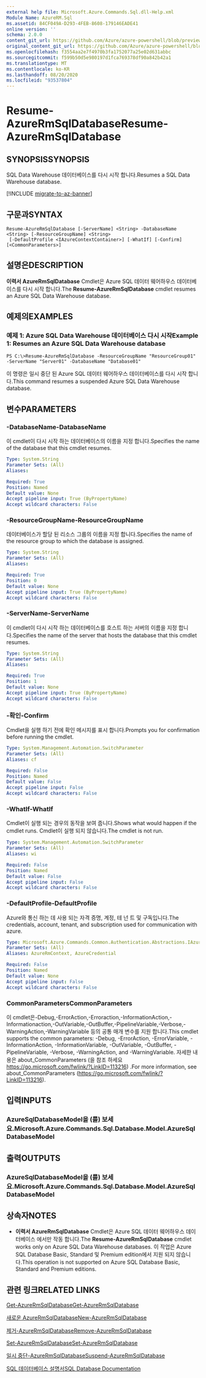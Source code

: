 ```yaml
---
external help file: Microsoft.Azure.Commands.Sql.dll-Help.xml
Module Name: AzureRM.Sql
ms.assetid: 84CF049A-D293-4FEB-8608-179146EADE41
online version: ''
schema: 2.0.0
content_git_url: https://github.com/Azure/azure-powershell/blob/preview/src/ResourceManager/Sql/Commands.Sql/help/Resume-AzureRmSqlDatabase.md
original_content_git_url: https://github.com/Azure/azure-powershell/blob/preview/src/ResourceManager/Sql/Commands.Sql/help/Resume-AzureRmSqlDatabase.md
ms.openlocfilehash: f3554aa2e7f4970b3fa1752077a25e02d631abbc
ms.sourcegitcommit: f599b50d5e980197d1fca769378df90a842b42a1
ms.translationtype: MT
ms.contentlocale: ko-KR
ms.lasthandoff: 08/20/2020
ms.locfileid: "93537804"
---
```

# <span data-ttu-id="f626a-101">Resume-AzureRmSqlDatabase</span><span class="sxs-lookup"><span data-stu-id="f626a-101">Resume-AzureRmSqlDatabase</span></span>

## <span data-ttu-id="f626a-102">SYNOPSIS</span><span class="sxs-lookup"><span data-stu-id="f626a-102">SYNOPSIS</span></span>
<span data-ttu-id="f626a-103">SQL Data Warehouse 데이터베이스를 다시 시작 합니다.</span><span class="sxs-lookup"><span data-stu-id="f626a-103">Resumes a SQL Data Warehouse database.</span></span>

[!INCLUDE [migrate-to-az-banner](../../includes/migrate-to-az-banner.md)]

## <span data-ttu-id="f626a-104">구문과</span><span class="sxs-lookup"><span data-stu-id="f626a-104">SYNTAX</span></span>

```
Resume-AzureRmSqlDatabase [-ServerName] <String> -DatabaseName <String> [-ResourceGroupName] <String>
 [-DefaultProfile <IAzureContextContainer>] [-WhatIf] [-Confirm] [<CommonParameters>]
```

## <span data-ttu-id="f626a-105">설명은</span><span class="sxs-lookup"><span data-stu-id="f626a-105">DESCRIPTION</span></span>
<span data-ttu-id="f626a-106">**이력서 AzureRmSqlDatabase** Cmdlet은 Azure SQL 데이터 웨어하우스 데이터베이스를 다시 시작 합니다.</span><span class="sxs-lookup"><span data-stu-id="f626a-106">The **Resume-AzureRmSqlDatabase** cmdlet resumes an Azure SQL Data Warehouse database.</span></span>

## <span data-ttu-id="f626a-107">예제의</span><span class="sxs-lookup"><span data-stu-id="f626a-107">EXAMPLES</span></span>

### <span data-ttu-id="f626a-108">예제 1: Azure SQL Data Warehouse 데이터베이스 다시 시작</span><span class="sxs-lookup"><span data-stu-id="f626a-108">Example 1: Resumes an Azure SQL Data Warehouse database</span></span>
```
PS C:\>Resume-AzureRmSqlDatabase -ResourceGroupName "ResourceGroup01" -ServerName "Server01" -DatabaseName "Database01"
```

<span data-ttu-id="f626a-109">이 명령은 일시 중단 된 Azure SQL 데이터 웨어하우스 데이터베이스를 다시 시작 합니다.</span><span class="sxs-lookup"><span data-stu-id="f626a-109">This command resumes a suspended Azure SQL Data Warehouse database.</span></span>

## <span data-ttu-id="f626a-110">변수</span><span class="sxs-lookup"><span data-stu-id="f626a-110">PARAMETERS</span></span>

### <span data-ttu-id="f626a-111">-DatabaseName</span><span class="sxs-lookup"><span data-stu-id="f626a-111">-DatabaseName</span></span>
<span data-ttu-id="f626a-112">이 cmdlet이 다시 시작 하는 데이터베이스의 이름을 지정 합니다.</span><span class="sxs-lookup"><span data-stu-id="f626a-112">Specifies the name of the database that this cmdlet resumes.</span></span>

```yaml
Type: System.String
Parameter Sets: (All)
Aliases: 

Required: True
Position: Named
Default value: None
Accept pipeline input: True (ByPropertyName)
Accept wildcard characters: False
```

### <span data-ttu-id="f626a-113">-ResourceGroupName</span><span class="sxs-lookup"><span data-stu-id="f626a-113">-ResourceGroupName</span></span>
<span data-ttu-id="f626a-114">데이터베이스가 할당 된 리소스 그룹의 이름을 지정 합니다.</span><span class="sxs-lookup"><span data-stu-id="f626a-114">Specifies the name of the resource group to which the database is assigned.</span></span>

```yaml
Type: System.String
Parameter Sets: (All)
Aliases: 

Required: True
Position: 0
Default value: None
Accept pipeline input: True (ByPropertyName)
Accept wildcard characters: False
```

### <span data-ttu-id="f626a-115">-ServerName</span><span class="sxs-lookup"><span data-stu-id="f626a-115">-ServerName</span></span>
<span data-ttu-id="f626a-116">이 cmdlet이 다시 시작 하는 데이터베이스를 호스트 하는 서버의 이름을 지정 합니다.</span><span class="sxs-lookup"><span data-stu-id="f626a-116">Specifies the name of the server that hosts the database that this cmdlet resumes.</span></span>

```yaml
Type: System.String
Parameter Sets: (All)
Aliases: 

Required: True
Position: 1
Default value: None
Accept pipeline input: True (ByPropertyName)
Accept wildcard characters: False
```

### <span data-ttu-id="f626a-117">-확인</span><span class="sxs-lookup"><span data-stu-id="f626a-117">-Confirm</span></span>
<span data-ttu-id="f626a-118">Cmdlet을 실행 하기 전에 확인 메시지를 표시 합니다.</span><span class="sxs-lookup"><span data-stu-id="f626a-118">Prompts you for confirmation before running the cmdlet.</span></span>

```yaml
Type: System.Management.Automation.SwitchParameter
Parameter Sets: (All)
Aliases: cf

Required: False
Position: Named
Default value: False
Accept pipeline input: False
Accept wildcard characters: False
```

### <span data-ttu-id="f626a-119">-WhatIf</span><span class="sxs-lookup"><span data-stu-id="f626a-119">-WhatIf</span></span>
<span data-ttu-id="f626a-120">Cmdlet이 실행 되는 경우의 동작을 보여 줍니다.</span><span class="sxs-lookup"><span data-stu-id="f626a-120">Shows what would happen if the cmdlet runs.</span></span>
<span data-ttu-id="f626a-121">Cmdlet이 실행 되지 않습니다.</span><span class="sxs-lookup"><span data-stu-id="f626a-121">The cmdlet is not run.</span></span>

```yaml
Type: System.Management.Automation.SwitchParameter
Parameter Sets: (All)
Aliases: wi

Required: False
Position: Named
Default value: False
Accept pipeline input: False
Accept wildcard characters: False
```

### <span data-ttu-id="f626a-122">-DefaultProfile</span><span class="sxs-lookup"><span data-stu-id="f626a-122">-DefaultProfile</span></span>
<span data-ttu-id="f626a-123">Azure와 통신 하는 데 사용 되는 자격 증명, 계정, 테 넌 트 및 구독입니다.</span><span class="sxs-lookup"><span data-stu-id="f626a-123">The credentials, account, tenant, and subscription used for communication with azure.</span></span>

```yaml
Type: Microsoft.Azure.Commands.Common.Authentication.Abstractions.IAzureContextContainer
Parameter Sets: (All)
Aliases: AzureRmContext, AzureCredential

Required: False
Position: Named
Default value: None
Accept pipeline input: False
Accept wildcard characters: False
```

### <span data-ttu-id="f626a-124">CommonParameters</span><span class="sxs-lookup"><span data-stu-id="f626a-124">CommonParameters</span></span>
<span data-ttu-id="f626a-125">이 cmdlet은-Debug,-ErrorAction,-Erroraction,-InformationAction,-Informationaction,-OutVariable,-OutBuffer,-PipelineVariable,-Verbose,-WarningAction,-WarningVariable 등의 공통 매개 변수를 지원 합니다.</span><span class="sxs-lookup"><span data-stu-id="f626a-125">This cmdlet supports the common parameters: -Debug, -ErrorAction, -ErrorVariable, -InformationAction, -InformationVariable, -OutVariable, -OutBuffer, -PipelineVariable, -Verbose, -WarningAction, and -WarningVariable.</span></span> <span data-ttu-id="f626a-126">자세한 내용은 about_CommonParameters (을 참조 하세요 https://go.microsoft.com/fwlink/?LinkID=113216) .</span><span class="sxs-lookup"><span data-stu-id="f626a-126">For more information, see about_CommonParameters (https://go.microsoft.com/fwlink/?LinkID=113216).</span></span>

## <span data-ttu-id="f626a-127">입력</span><span class="sxs-lookup"><span data-stu-id="f626a-127">INPUTS</span></span>

### <span data-ttu-id="f626a-128">AzureSqlDatabaseModel을 (를) 보세요.</span><span class="sxs-lookup"><span data-stu-id="f626a-128">Microsoft.Azure.Commands.Sql.Database.Model.AzureSqlDatabaseModel</span></span>

## <span data-ttu-id="f626a-129">출력</span><span class="sxs-lookup"><span data-stu-id="f626a-129">OUTPUTS</span></span>

### <span data-ttu-id="f626a-130">AzureSqlDatabaseModel을 (를) 보세요.</span><span class="sxs-lookup"><span data-stu-id="f626a-130">Microsoft.Azure.Commands.Sql.Database.Model.AzureSqlDatabaseModel</span></span>

## <span data-ttu-id="f626a-131">상속자</span><span class="sxs-lookup"><span data-stu-id="f626a-131">NOTES</span></span>
* <span data-ttu-id="f626a-132">**이력서 AzureRmSqlDatabase** Cmdlet은 Azure SQL 데이터 웨어하우스 데이터베이스 에서만 작동 합니다.</span><span class="sxs-lookup"><span data-stu-id="f626a-132">The **Resume-AzureRmSqlDatabase** cmdlet works only on Azure SQL Data Warehouse databases.</span></span> <span data-ttu-id="f626a-133">이 작업은 Azure SQL Database Basic, Standard 및 Premium edition에서 지원 되지 않습니다.</span><span class="sxs-lookup"><span data-stu-id="f626a-133">This operation is not supported on Azure SQL Database Basic, Standard and Premium editions.</span></span>

## <span data-ttu-id="f626a-134">관련 링크</span><span class="sxs-lookup"><span data-stu-id="f626a-134">RELATED LINKS</span></span>

[<span data-ttu-id="f626a-135">Get-AzureRmSqlDatabase</span><span class="sxs-lookup"><span data-stu-id="f626a-135">Get-AzureRmSqlDatabase</span></span>](./Get-AzureRmSqlDatabase.md)

[<span data-ttu-id="f626a-136">새로운 AzureRmSqlDatabase</span><span class="sxs-lookup"><span data-stu-id="f626a-136">New-AzureRmSqlDatabase</span></span>](./New-AzureRmSqlDatabase.md)

[<span data-ttu-id="f626a-137">제거-AzureRmSqlDatabase</span><span class="sxs-lookup"><span data-stu-id="f626a-137">Remove-AzureRmSqlDatabase</span></span>](./Remove-AzureRmSqlDatabase.md)

[<span data-ttu-id="f626a-138">Set-AzureRmSqlDatabase</span><span class="sxs-lookup"><span data-stu-id="f626a-138">Set-AzureRmSqlDatabase</span></span>](./Set-AzureRmSqlDatabase.md)

[<span data-ttu-id="f626a-139">일시 중단-AzureRmSqlDatabase</span><span class="sxs-lookup"><span data-stu-id="f626a-139">Suspend-AzureRmSqlDatabase</span></span>](./Suspend-AzureRmSqlDatabase.md)

[<span data-ttu-id="f626a-140">SQL 데이터베이스 설명서</span><span class="sxs-lookup"><span data-stu-id="f626a-140">SQL Database Documentation</span></span>](https://docs.microsoft.com/azure/sql-database/)


